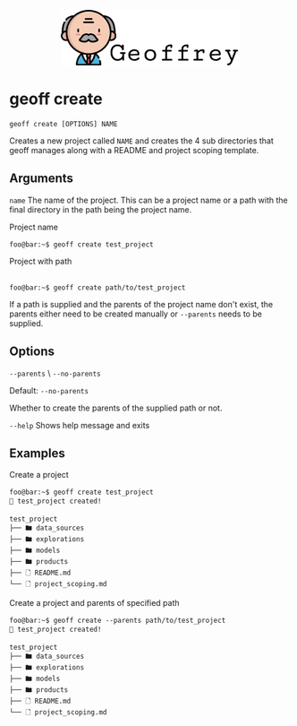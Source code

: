 <p align="center">
    <img src="../static/images/geoffrey-logo.png">
</p>

# geoff create

```shell
geoff create [OPTIONS] NAME
```

Creates a new project called `NAME` and creates the 4 sub directories that geoff manages along with a README and project scoping template.

## Arguments

`name`
The name of the project. This can be a project name or a path with the final directory in the path being the project name.

Project name

```shell
foo@bar:~$ geoff create test_project
```

Project with path

```shell

foo@bar:~$ geoff create path/to/test_project
```


If a path is supplied and the parents of the project name don't exist, the parents either need to be created manually or `--parents` needs to be supplied.

## Options

`--parents` \ `--no-parents`

Default: `--no-parents`

Whether to create the parents of the supplied path or not.

`--help`
Shows help message and exits

## Examples

Create a project

```shell
foo@bar:~$ geoff create test_project
🚀 test_project created!

test_project
├── 🖿 data_sources
├── 🖿 explorations
├── 🖿 models
├── 🖿 products
├── 🗋 README.md
└── 🗋 project_scoping.md
```

Create a project and parents of specified path

```shell
foo@bar:~$ geoff create --parents path/to/test_project
🚀 test_project created!

test_project
├── 🖿 data_sources
├── 🖿 explorations
├── 🖿 models
├── 🖿 products
├── 🗋 README.md
└── 🗋 project_scoping.md
```
